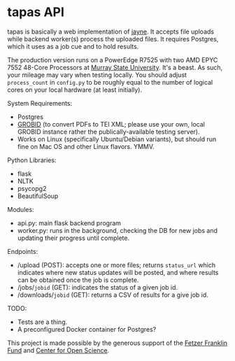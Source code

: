# tapas API

tapas is basically a web implementation of [jayne](https://github.com/seanrife/jayne). It accepts file uploads while backend worker(s) process the uploaded files. It requires Postgres, which it uses as a job cue and to hold results.

The production version runs on a PowerEdge R7525 with two AMD EPYC 7552 48-Core Processors at [Murray State University](https://murraystate.edu). It's a beast. As such, your mileage may vary when testing locally. You should adjust `process_count` in `config.py` to be roughly equal to the number of logical cores on your local hardware (at least initially).

System Requirements:
 - Postgres
 - [GROBID](https://github.com/kermitt2/grobid) (to convert PDFs to TEI XML; please use your own, local GROBID instance rather the publically-available testing server).
 - Works on Linux (specifically Ubuntu/Debian variants), but should run fine on Mac OS and other Linux flavors. YMMV.

Python Libraries:
 - flask
 - NLTK
 - psycopg2
 - BeautifulSoup

Modules:
 - api.py: main flask backend program
 - worker.py: runs in the background, checking the DB for new jobs and updating their progress until complete.

Endpoints:
 - /upload (POST): accepts one or more files; returns `status_url` which indicates where new status updates will be posted, and where results can be obtained once the job is complete.
 - /jobs/`jobid` (GET): indicates the status of a given job id.
 - /downloads/`jobid` (GET): returns a CSV of results for a give job id.

TODO:
 - Tests are a thing.
 - A preconfigured Docker container for Postgres?

This project is made possible by the generous support of the [Fetzer Franklin Fund](https://www.fetzer-franklin-fund.org/) and [Center for Open Science](https://cos.io).
